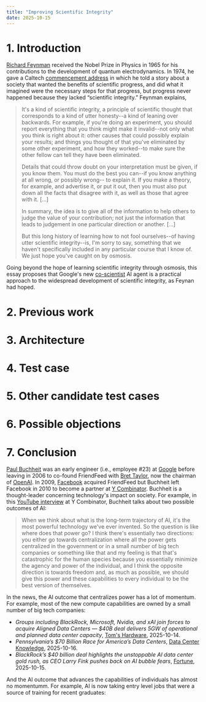 ```yaml
---
title: "Improving Scientific Integrity"
date: 2025-10-15
---
```

# 1. Introduction
[Richard Feynman](https://en.wikipedia.org/wiki/Richard_Feynman) received the Nobel Prize in Physics in 1965 for his contributions to the development of quantum electrodynamics. In 1974, he gave a Caltech [commencement address](ttps://faculty.sites.iastate.edu/tesfatsi/archive/tesfatsi/CargoCultScience.RichardFeynman1974.pdf) in which he told a story about a society that wanted the benefits of scientific progress, and did what it imagined were the necessary steps for that progress, but progress never happened because they lacked “scientific integrity.” Feynman explains,
  
> It's a kind of scientific integrity,
a principle of scientific thought that corresponds to a kind of utter honesty--a kind of
leaning over backwards. For example, if you're doing an experiment, you should report
everything that you think might make it invalid--not only what you think is right about
it: other causes that could possibly explain your results; and things you thought of that
you've eliminated by some other experiment, and how they worked--to make sure the
other fellow can tell they have been eliminated.
>
> Details that could throw doubt on your interpretation must be given, if you know them.
You must do the best you can--if you know anything at all wrong, or possibly wrong--
to explain it. If you make a theory, for example, and advertise it, or put it out, then you
must also put down all the facts that disagree with it, as well as those that agree with it. [...]
>
> In summary, the idea is to give all of the information to help others to judge the value
of your contribution; not just the information that leads to judgement in one particular
direction or another. [...]
>
> But this long history of learning how to not fool ourselves--of having utter scientific
integrity--is, I'm sorry to say, something that we haven't specifically included in any
particular course that I know of. We just hope you've caught on by osmosis.

Going beyond the hope of learning scientific integrity through osmosis, this essay proposes that Google's new <a href="https://research.google/blog/accelerating-scientific-breakthroughs-with-an-ai-co-scientist">co-scientist</a> AI agent is a practical approach to the widespread development of scientific integrity, as Feynan had hoped.  

# 2. Previous work

 
# 3. Architecture


# 4. Test case


# 5. Other candidate test cases

# 6. Possible objections

# 7. Conclusion

[Paul Buchheit](https://en.wikipedia.org/wiki/Paul_Buchheit) was an early engineer (i.e., employee #23) at [Google](https://en.wikipedia.org/wiki/Google) before leaving in 2006 to co-found FriendFeed with [Bret Taylor](https://en.wikipedia.org/wiki/Bret_Taylor), now the chairman of [OpenAI](https://en.wikipedia.org/wiki/OpenAI). In 2009, [Facebook](https://en.wikipedia.org/wiki/Facebook) acquired FriendFeed but Buchheit left Facebook in 2010 to become a partner at [Y Combinator](https://en.wikipedia.org/wiki/Y_Combinator). Buchheit is a thought-leader concerning technology's impact on society. For example, in this [YouTube interview](https://youtu.be/LSUviaN1eso?t=874) at Y Combinator, Buchheit talks about two possible outcomes of AI:
> When we think about what is
the long-term trajectory of AI, it's the most powerful technology we've ever
invented. So the question is like where does that power go? I think there's essentially two directions: you
either go towards centralization where all the power gets centralized in the government or in a small 
number of big tech companies or something like that and my feeling is that that's catastrophic for the human
species because you essentially minimize the agency and power of the individual, and I think the opposite
direction is towards freedom and, as much as possible, we should give this
power and these capabilities to every individual to be the best version of themselves.

In the news, the AI outcome that centralizes power has a lot of momentum. For example, most of the new compute capabilities are owned by a small number of big tech companies:
- _Groups including BlackRock, Microsoft, Nvidia, and xAI join forces to acquire Aligned Data Centers — $40B deal delivers 5GW of operational and planned data center capacity_, [Tom's Hardware](https://www.tomshardware.com/tech-industry/artificial-intelligence/groups-including-blackrock-microsoft-nvidia-and-xai-join-forces-to-acquire-aligned-data-centers-usd40b-deal-delivers-5gw-of-operational-and-planned-data-center-capacity), 2025-10-14.
- _Pennsylvania’s $70 Billion Race for America’s Data Centers_, [Data Center Knowledge](https://www.datacenterknowledge.com/energy-power-supply/pennsylvania-s-70-billion-race-for-america-s-data-centers), 2025-10-16.
- _BlackRock’s $40 billion deal highlights the unstoppable AI data center gold rush, as CEO Larry Fink pushes back on AI bubble fears_, [Fortune](https://fortune.com/2025/10/15/blackrocks-40-billion-deal-highlights-the-unstoppable-ai-data-center-gold-rush-as-ceo-larry-fink-pushes-back-on-ai-bubble-fears/), 2025-10-15.

And the AI outcome that advances the capabilities of individuals has almost no momentumm. For example, AI is now taking entry level jobs that were a source of training for recent graduates:

